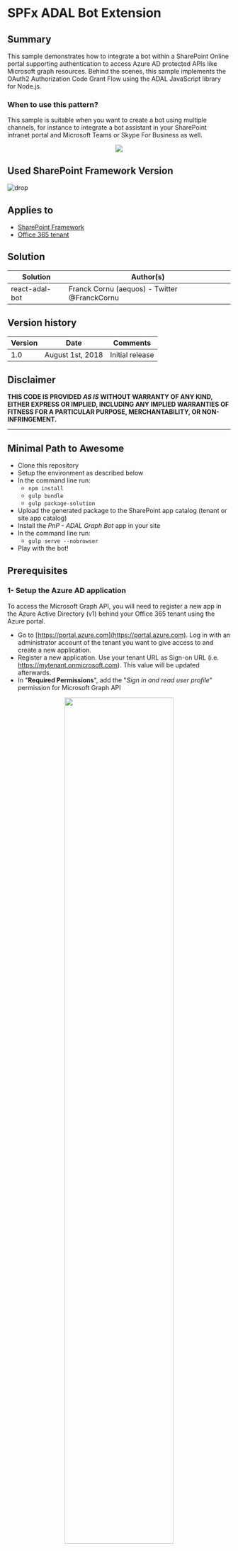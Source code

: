 ﻿# SPFx ADAL Bot Extension #

## Summary ##

This sample demonstrates how to integrate a bot within a SharePoint Online portal supporting authentication to access Azure AD protected APIs like Microsoft graph resources. Behind the scenes, this sample implements the OAuth2 Authorization Code Grant Flow using the ADAL JavaScript library for Node.js. 

### When to use this pattern? ###
This sample is suitable when you want to create a bot using multiple channels, for instance to integrate a bot assistant in your SharePoint intranet portal and Microsoft Teams or Skype For Business as well. 

<p align="center">
  <img src="./images/adal_bot_demo.gif"/>
</p>

## Used SharePoint Framework Version 
![drop](https://img.shields.io/badge/drop-1.5.1-green.svg)

## Applies to

* [SharePoint Framework](https:/dev.office.com/sharepoint)
* [Office 365 tenant](https://dev.office.com/sharepoint/docs/spfx/set-up-your-development-environment)

## Solution

Solution|Author(s)
--------|---------
react-adal-bot | Franck Cornu (aequos) - Twitter @FranckCornu

## Version history

Version|Date|Comments
-------|----|--------
1.0 | August 1st, 2018 | Initial release

## Disclaimer
**THIS CODE IS PROVIDED *AS IS* WITHOUT WARRANTY OF ANY KIND, EITHER EXPRESS OR IMPLIED, INCLUDING ANY IMPLIED WARRANTIES OF FITNESS FOR A PARTICULAR PURPOSE, MERCHANTABILITY, OR NON-INFRINGEMENT.**

---

## Minimal Path to Awesome

- Clone this repository
- Setup the environment as described below
- In the command line run:
  - `npm install`
  - `gulp bundle`
  - `gulp package-solution`
- Upload the generated package to the SharePoint app catalog (tenant or site app catalog)
- Install the *PnP - ADAL Graph Bot* app in your site
- In the command line run:
  - `gulp serve --nobrowser`
- Play with the bot!

## Prerequisites ##
 
### 1- Setup the Azure AD application ###

To access the Microsoft Graph API, you will need to register a new app in the Azure Active Directory (v1) behind your Office 365 tenant using the Azure portal.
- Go to [https://portal.azure.com](https://portal.azure.com). Log in with an administrator account of the tenant you want to give access to and create a new application.
- Register a new application. Use your tenant URL as Sign-on URL (i.e. https://mytenant.onmicrosoft.com). This value will be updated afterwards.
- In "**Required Permissions**", add the "_Sign in and read user profile_" permission for Microsoft Graph API

<p align="center">
  <img width="70%" src="./images/aad_app_creation.png"/>
</p>

<p align="center">
  <img width="70%" src="./images/aad_app_permissions.png"/>
</p>

### 2- Create the LUIS Model ###

- Go to the LUIS portal [https://www.luis.ai](https://www.luis.ai).
- Import a new application by reusing the **./bot/luis_sample_model.json** file. It will import intents and utterances automatically for this specific example. In the solution, intents are matched to specific graph queries. This is a very basic example so you can use your own intent/query combinations based on your requirements (use the [Microsoft Graph Explorer](https://developer.microsoft.com/en-us/graph/graph-explorer) to see samples):

  | LUIS Intent                |Graph Query
  | ---------------------------| -------------------------------------------------------------|
  | GetMyGroups                | https://graph.microsoft.com/v1.0/me/memberOf
  | GetMyManager               | https://graph.microsoft.com/v1.0/me/manager                        
  | <your_intent>              | <your_graph_query>

- **Train** and **publish** the application to the production slot. You can use the LUIS starter key to get started.

### 3- Create the bot in Azure ###
- In an Azure tenant (can be different from your Office 365 tenant), create a new *"Web App Bot"* (you can use a *"Functions Bot"* as well with few refactoring steps depending your requirements).
<p align="center">
  <img width="50%" src="./images/azure_bot.png"/>
</p>

- In the bot template, select a basic **Node.js** bot.
- In the bot *"Build"* setting, open the online code editor:
  - Replace the **app.js** code by the one of this sample contained in the **app.js** file form the solution.
  - Same thing for the **package.json** file.
<p align="center">
  <img width="30%" src="./images/online_editor.png"/>
</p>

- Open the console and type the following command line:
  - `npm i`
<p align="center">
  <img width="50%" src="./images/npm.png"/>
</p>

- In the application settings, add the following key/value pairs:

Variable | Comment | Sample value
-------- | ------- | ------------
REDIRECT_URI | This URL will be used for the Azure AD Application to send the authorization code (must be the same as the one configured in the AAD app) | "<your_bot_azurewebsite_url>/api/oauthcallback". In debug mode (locally), this URL have to be replaced with the one generated by **ngrok** (ex https://2dbc8d15.ngrok.io/api/oauthcallback)
TENANT | The tenant Id or domain name | "<your_company>.onmicrosoft.com"
RESOURCE | The resource endpoint we want to give access to (in this case, Microsoft Graph) | "https://graph.microsoft.com."
AAD_CLIENT_ID | The client Id retrieved from the Azure AD App | "3c837f67-1f08-4a89-8e46-e8ab75f2ec22"
AAD_CLIENT_SECRET | The client secret retrieved from the Azure AD App | "e+8eV0GHACfvb7kYrX2KkqC1RzNEYqK8tHW4piYlNZg="
LUIS_APP_ID | The LUIS application ID | "7bd9789f-c786-4e4b-8d83-32e29c1c84c2". You can get this value directly in the URL on your LUIS application
LUIS_API_KEY | The LUIS api key | "e26d277b6c8b4d02b549d5088045e3c3". You can get this value in the publish settings

  <p align="center">
    <img width="70%" src="./images/app_settings.png"/>
  </p>

- In the *"Channels"* options, add a new **"Direct Line"** channel and generate a new secret key.

  <p align="center">
    <img width="70%" src="./images/direct_line.png"/>
  </p>  

### 4- Store your environement settings in the tenant property bag ###

The SharePoint extension does not store any settings directly in the code. They are fetched from the tenant property bag using the REST APIs. Once read, they are stored in the browser local storage to improve performances. 

- In the solution, modifiy the **Set-TenantProperties.ps1** PowerShell script to add your own values as follow: 

  | Setting                   | Value
  | --------------------------| -------------------------------------------------------------|
  | Bot Id                    | The bot application identifier. You can get this value in the *"Settings"* option from the bot Azure resource (the "Microsoft App ID" value).
  | Direct Line Secret        | The bot Direct Line channel secret. You can get this value in the *"Channels"* option from the bot Azure resource.
 
- Execute the script targeting your Office 365 tenant. Make sure the latest [PnP Cmdlets](https://github.com/SharePoint/PnP-PowerShell/releases) are installed on your machine.

### 5- Update AAD application Reply URL with bot ##

To be able to send back the AAD tokens to the bot, you must add add the **<your_bot_azurewebsite_url>/api/oauthcallback** URL to the _Reply URLs_ in the AAD application:


  <p align="center">
    <img width="70%" src="./images/aad_reply_urls.png"/>
  </p>  

## Debug your bot locally ##

### Debug the SPFx extension ###

To debug the SPFx code, you can:

- Package (`gulp bundle` and `gulp package-solution`) and deploy the application in your Office 365 environment first and then host your code locally (by running `gulp serve --nobrowser`). 
- Run the "graphBot" serve configuration (see _serve.json_ file) using your own URL (i.e. a test SharePoint modern site) `gulp serve --config=graphBot`. This will load the extension containing the bot control.

### Debug the bot logic (wth SPFx) ###

To debug the communication between SPFx and your bot, you will need to use the **ngrok** third party tool to create a gateway pointing to your local machine. 
- Download ngrok ([executable](https://ngrok.com/download) or [npm cli](https://www.npmjs.com/package/ngrok))
- In a Node.js console, run `ngrok http 3978` and copy the generated URL (the *https* one)
- Start your Node.js server (i.e your bot). In Visual Studio Code, simply press F5.
- In the bot settings from your Azure portal, change the messaging endpoint by the generated ngrok URL:
  <p align="center">
    <img width="70%" src="./images/ngrok.png"/>
  </p>  

- Send messages through the SPFx extension. Messages will now be redirected to your local machine.

**Important**: in this mode, your bot won't be able to send messages back to your SPFx extension so won't see them.

### Debug the bot logic (standalone) ###

To debug the bot logic and AAD flow locally you can use the [Bot Framework Emulator](https://github.com/Microsoft/BotFramework-Emulator/releases).

- In a Node.js console, `run ngrok http 3978` and copy/paste the generated URL (the https one) in the REDIRECT_URI variable in the bot application settings.
- Configure your Node.js env settings in VSCode like this (reply URLS have to be the same between your local config and AAD app):

```
{
            "type": "node",
            "request": "launch",
            "name": "Launch Program",
            "program": "${workspaceFolder}\\app.js",
            "env": {
                "AAD_CLIENT_ID": "<aad_id>",
                "AAD_CLIENT_SECRET": "<aad_secret>",
                "TENANT": "<your_tenant>.onmicrosoft.com",
                "REDIRECT_URI": "https://2dbc8d15.ngrok.io/api/oauthcallback",
                "RESOURCE": "https://graph.microsoft.com",
                "LUIS_APP_ID": "<your_app_id>",
                "LUIS_API_KEY": "<your_api_key>"
            }
        }
```

- Start your Node.js server (i.e your bot). In Visual Studio Code, simply press F5.
- Open the emulator and connect to _http://localhost:3978/api/messages_
- You can now debug your bot and test the AAD flow.

  <p align="center">
    <img width="70%" src="./images/bot_emulator_debug.png"/>
  </p>  


## Features
This Web Part illustrates the following concepts on top of the SharePoint Framework and Bot Framework:

- *SharePoint Framework concepts*
    - Use the  [ADAL node.js library](https://github.com/AzureAD/azure-activedirectory-library-for-nodejs)  to access Azure AD protected APIs (ex: Microsoft Graph API) using the [OAuth2  authorization code grant flow](https://docs.microsoft.com/en-us/azure/active-directory/develop/active-directory-protocols-oauth-code).
    - Store and read settings in the tenant property bag using REST
    - Integrate and configure the [Bot Framework Web Chat](https://github.com/Microsoft/BotFramework-WebChat) React control with the Direct Line channel.
        - Retrieve the bot conversation history for the current user
    - Use the PnP JavaScript storage utilities (i.e. local storage).
- *Bot Framework concepts*
    - Handle the authorization flow to access protected resources
    - Store and use private conversation data for the current using in the ["in memory"](https://docs.microsoft.com/en-us/bot-framework/nodejs/bot-builder-nodejs-state) bot storage

<img src="https://telemetry.sharepointpnp.com/sp-dev-fx-extensions/samples/react-adal-bot" />

